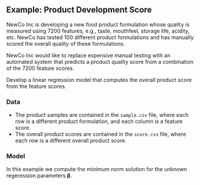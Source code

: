 ## Example: Product Development Score

NewCo Inc is developing a new food product formulation whose quality is measured using 7200 features, e.g., taste, mouthfeel, storage life, acidity, etc. NewCo has tested 100 different product formulations and has manually scored the overall quality of these formulations.  

NewCo Inc would like to replace expensive manual testing with an automated system that predicts a product quality score from a combination of the 7200 feature scores. 

Develop a linear regression model that computes the overall product score from the feature scores.

### Data
* The product samples are contained in the `sample.csv` file, where each row is a different product formulation, and each column is a feature score. 
* The overall product scores are contained in the `score.cvs` file, where each row is a different overall product score. 

### Model
In this example we compute the minimum norm solution for the unknown regeression parameters $\mathbf{\beta}$.


